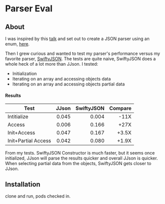 # Parser Eval


## About

I was inspired by this [talk](https://realm.io/news/swift-summit-anthony-levings-json-type-safety/) and set out to create a JSON parser using an enum, [here](https://github.com/jaycanty/JJson).  

Then I grew curious and wanted to test my parser's performance versus my favorite parser, [SwiftyJSON](https://github.com/SwiftyJSON/SwiftyJSON).  The tests are quite naive, SwiftyJSON does a whole heck of a lot more than JJson.  I tested:

- Initialization
- Iterating on an array and accessing objects data
- Iterating on an array and accessing objects partial data

#### Results

| Test                | JJson    |SwiftyJSON| Compare |
| -------------       |---------:| --------:|--------:|
| Intitialize         | 0.045    |  0.004   | -11X    |
| Access              | 0.006    |  0.166   | +27X    | 
| Init+Access         | 0.047    |  0.167   | +3.5X   |
| Init+Partial Access | 0.042    |  0.080   | +1.9X   |


From my tests. SwiftyJSON Constructor is much faster, but it seems once initialized, JJson will parse the results quicker and overall JJson is quicker.  When selecting partial data from the objects, SwiftyJSON gets closer to JJson.


## Installation

clone and run, pods checked in.






